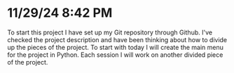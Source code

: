 # 11/29/24 8:42 PM
To start this project I have set up my Git repository through Github. I've checked the project description and have been thinking about how to divide up the pieces of the project. To start with today I will create the main menu for the project in Python. Each session I will work on another divided piece of the project.
